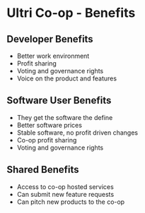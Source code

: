 # Ultri Co-op - Benefits

## Developer Benefits

* Better work environment
* Profit sharing
* Voting and governance rights
* Voice on the product and features

## Software User Benefits

* They get the software the define
* Better software prices
* Stable software, no profit driven changes
* Co-op profit sharing
* Voting and governance rights

## Shared Benefits

* Access to co-op hosted services
* Can submit new feature requests
* Can pitch new products to the co-op

